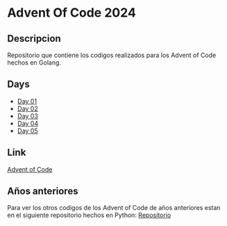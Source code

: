 # Advent Of Code 2024

## Descripcion

Repositorio que contiene los codigos realizados para los Advent of Code hechos en Golang.

## Days

- [Day 01](https://github.com/smenendez19/adventofcode2024/tree/main/day01)
- [Day 02](https://github.com/smenendez19/adventofcode2024/tree/main/day02)
- [Day 03](https://github.com/smenendez19/adventofcode2024/tree/main/day03)
- [Day 04](https://github.com/smenendez19/adventofcode2024/tree/main/day04)
- [Day 05](https://github.com/smenendez19/adventofcode2024/tree/main/day05)

## Link

[Advent of Code](https://adventofcode.com/)

## Años anteriores

Para ver los otros codigos de los Advent of Code de años anteriores estan en el siguiente repositorio hechos en Python: [Repositorio](https://github.com/smenendez19/adventofcode)
